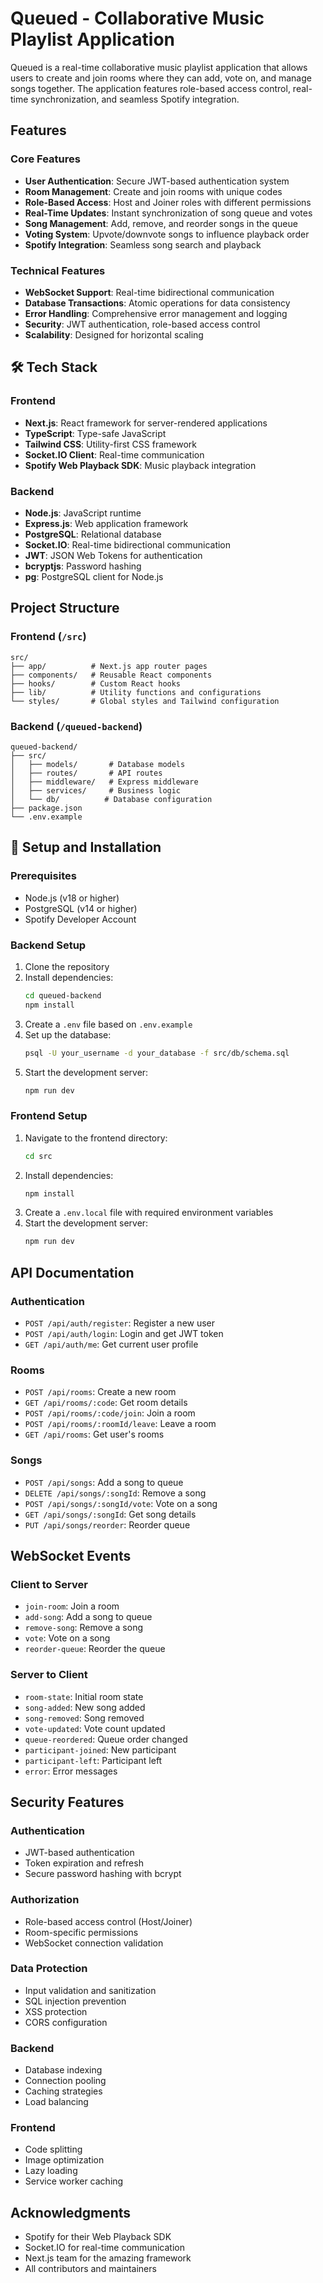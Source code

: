 # Queued - Collaborative Music Playlist Application

Queued is a real-time collaborative music playlist application that allows users to create and join rooms where they can add, vote on, and manage songs together. The application features role-based access control, real-time synchronization, and seamless Spotify integration.

##  Features

### Core Features
- **User Authentication**: Secure JWT-based authentication system
- **Room Management**: Create and join rooms with unique codes
- **Role-Based Access**: Host and Joiner roles with different permissions
- **Real-Time Updates**: Instant synchronization of song queue and votes
- **Song Management**: Add, remove, and reorder songs in the queue
- **Voting System**: Upvote/downvote songs to influence playback order
- **Spotify Integration**: Seamless song search and playback

### Technical Features
- **WebSocket Support**: Real-time bidirectional communication
- **Database Transactions**: Atomic operations for data consistency
- **Error Handling**: Comprehensive error management and logging
- **Security**: JWT authentication, role-based access control
- **Scalability**: Designed for horizontal scaling

## 🛠 Tech Stack

### Frontend
- **Next.js**: React framework for server-rendered applications
- **TypeScript**: Type-safe JavaScript
- **Tailwind CSS**: Utility-first CSS framework
- **Socket.IO Client**: Real-time communication
- **Spotify Web Playback SDK**: Music playback integration

### Backend
- **Node.js**: JavaScript runtime
- **Express.js**: Web application framework
- **PostgreSQL**: Relational database
- **Socket.IO**: Real-time bidirectional communication
- **JWT**: JSON Web Tokens for authentication
- **bcryptjs**: Password hashing
- **pg**: PostgreSQL client for Node.js

##  Project Structure

### Frontend (`/src`)
```
src/
├── app/          # Next.js app router pages
├── components/   # Reusable React components
├── hooks/        # Custom React hooks
├── lib/          # Utility functions and configurations
└── styles/       # Global styles and Tailwind configuration
```

### Backend (`/queued-backend`)
```
queued-backend/
├── src/
│   ├── models/       # Database models
│   ├── routes/       # API routes
│   ├── middleware/   # Express middleware
│   ├── services/     # Business logic
│   └── db/          # Database configuration
├── package.json
└── .env.example
```

## 🔧 Setup and Installation

### Prerequisites
- Node.js (v18 or higher)
- PostgreSQL (v14 or higher)
- Spotify Developer Account

### Backend Setup
1. Clone the repository
2. Install dependencies:
   ```bash
   cd queued-backend
   npm install
   ```
3. Create a `.env` file based on `.env.example`
4. Set up the database:
   ```bash
   psql -U your_username -d your_database -f src/db/schema.sql
   ```
5. Start the development server:
   ```bash
   npm run dev
   ```

### Frontend Setup
1. Navigate to the frontend directory:
   ```bash
   cd src
   ```
2. Install dependencies:
   ```bash
   npm install
   ```
3. Create a `.env.local` file with required environment variables
4. Start the development server:
   ```bash
   npm run dev
   ```

##  API Documentation

### Authentication
- `POST /api/auth/register`: Register a new user
- `POST /api/auth/login`: Login and get JWT token
- `GET /api/auth/me`: Get current user profile

### Rooms
- `POST /api/rooms`: Create a new room
- `GET /api/rooms/:code`: Get room details
- `POST /api/rooms/:code/join`: Join a room
- `POST /api/rooms/:roomId/leave`: Leave a room
- `GET /api/rooms`: Get user's rooms

### Songs
- `POST /api/songs`: Add a song to queue
- `DELETE /api/songs/:songId`: Remove a song
- `POST /api/songs/:songId/vote`: Vote on a song
- `GET /api/songs/:songId`: Get song details
- `PUT /api/songs/reorder`: Reorder queue

## WebSocket Events

### Client to Server
- `join-room`: Join a room
- `add-song`: Add a song to queue
- `remove-song`: Remove a song
- `vote`: Vote on a song
- `reorder-queue`: Reorder the queue

### Server to Client
- `room-state`: Initial room state
- `song-added`: New song added
- `song-removed`: Song removed
- `vote-updated`: Vote count updated
- `queue-reordered`: Queue order changed
- `participant-joined`: New participant
- `participant-left`: Participant left
- `error`: Error messages

##  Security Features

### Authentication
- JWT-based authentication
- Token expiration and refresh
- Secure password hashing with bcrypt

### Authorization
- Role-based access control (Host/Joiner)
- Room-specific permissions
- WebSocket connection validation

### Data Protection
- Input validation and sanitization
- SQL injection prevention
- XSS protection
- CORS configuration

### Backend
- Database indexing
- Connection pooling
- Caching strategies
- Load balancing

### Frontend
- Code splitting
- Image optimization
- Lazy loading
- Service worker caching



##  Acknowledgments

- Spotify for their Web Playback SDK
- Socket.IO for real-time communication
- Next.js team for the amazing framework
- All contributors and maintainers
